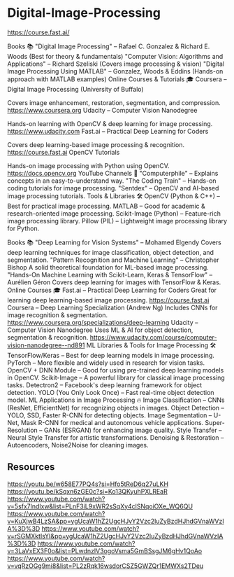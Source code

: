 # Digital-Image-Processing

https://course.fast.ai/

Books 📚
"Digital Image Processing" – Rafael C. Gonzalez & Richard E. Woods (Best for theory & fundamentals)
"Computer Vision: Algorithms and Applications" – Richard Szeliski (Covers image processing & vision)
"Digital Image Processing Using MATLAB" – Gonzalez, Woods & Eddins (Hands-on approach with MATLAB examples)
Online Courses & Tutorials 🎓
Coursera – Digital Image Processing (University of Buffalo)

Covers image enhancement, restoration, segmentation, and compression.
https://www.coursera.org
Udacity – Computer Vision Nanodegree

Hands-on learning with OpenCV & deep learning for image processing.
https://www.udacity.com
Fast.ai – Practical Deep Learning for Coders

Covers deep learning-based image processing & recognition.
https://course.fast.ai
OpenCV Tutorials

Hands-on image processing with Python using OpenCV.
https://docs.opencv.org
YouTube Channels 🎥
"Computerphile" – Explains concepts in an easy-to-understand way.
"The Coding Train" – Hands-on coding tutorials for image processing.
"Sentdex" – OpenCV and AI-based image processing tutorials.
Tools & Libraries 🛠
OpenCV (Python & C++) – Best for practical image processing.
MATLAB – Good for academic & research-oriented image processing.
Scikit-Image (Python) – Feature-rich image processing library.
Pillow (PIL) – Lightweight image processing library for Python.


Books 📚
"Deep Learning for Vision Systems" – Mohamed Elgendy
Covers deep learning techniques for image classification, object detection, and segmentation.
"Pattern Recognition and Machine Learning" – Christopher Bishop
A solid theoretical foundation for ML-based image processing.
"Hands-On Machine Learning with Scikit-Learn, Keras & TensorFlow" – Aurélien Géron
Covers deep learning for images with TensorFlow & Keras.
Online Courses 🎓
Fast.ai – Practical Deep Learning for Coders
Great for learning deep learning-based image processing.
https://course.fast.ai
Coursera – Deep Learning Specialization (Andrew Ng)
Includes CNNs for image recognition & segmentation.
https://www.coursera.org/specializations/deep-learning
Udacity – Computer Vision Nanodegree
Uses ML & AI for object detection, segmentation & recognition.
https://www.udacity.com/course/computer-vision-nanodegree--nd891
ML Libraries & Tools for Image Processing 🛠
TensorFlow/Keras – Best for deep learning models in image processing.
PyTorch – More flexible and widely used in research for vision tasks.
OpenCV + DNN Module – Good for using pre-trained deep learning models in OpenCV.
Scikit-Image – A powerful library for classical image processing tasks.
Detectron2 – Facebook's deep learning framework for object detection.
YOLO (You Only Look Once) – Fast real-time object detection model.
ML Applications in Image Processing 🔥
Image Classification – CNNs (ResNet, EfficientNet) for recognizing objects in images.
Object Detection – YOLO, SSD, Faster R-CNN for detecting objects.
Image Segmentation – U-Net, Mask R-CNN for medical and autonomous vehicle applications.
Super-Resolution – GANs (ESRGAN) for enhancing image quality.
Style Transfer – Neural Style Transfer for artistic transformations.
Denoising & Restoration – Autoencoders, Noise2Noise for cleaning images.



## Resources

https://youtu.be/w658E77PQ4s?si=Hfo5tReD6q27uLKH
https://youtu.be/kSqxn6zGE0c?si=Ko13QKyuhPXLREaR
https://www.youtube.com/watch?v=5sfx7lndIxw&list=PLnF3iL9xWR2sSqXy4clSNqoiOXe_WQ6QU
https://www.youtube.com/watch?v=KuXjwB4LzSA&pp=ygUcaW1hZ2UgcHJvY2Vzc2luZyBzdHJhdGVnaWVzIA%3D%3D
https://www.youtube.com/watch?v=rSGMXktIsYI&pp=ygUcaW1hZ2UgcHJvY2Vzc2luZyBzdHJhdGVnaWVzIA%3D%3D
https://www.youtube.com/watch?v=3LaVxEX3F0o&list=PLwdnzlV3ogoVsma5GmBSsgJM6gHv1QoAo
https://www.youtube.com/watch?v=vqRzOGg9mi8&list=PL2zRqk16wsdorCSZ5GWZQr1EMWXs2TDeu
